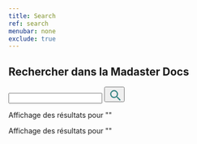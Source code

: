 ```yaml
---
title: Search
ref: search
menubar: none
exclude: true
---
```


<section class="search">
  <div class="search-wrapper">
    <h2>Rechercher dans la Madaster Docs</h2>
    <form class="search-form content-container flex-column-center">
      <input type="text" class="search-bar" id="search-input" autocomplete="off" aria-label="Entrée de recherche">
      <button type="submit" class="search-button-icon" id="search-button" aria-label="Bouton Rechercher">
        <svg width="24" height="24" viewBox="0 0 20 20">
          <path d="M9.5,3A6.5,6.5 0 0,1 16,9.5C16,11.11 15.41,12.59 14.44,13.73L14.71,14H15.5L20.5,19L19,20.5L14,15.5V14.71L13.73,14.44C12.59,15.41 11.11,16 9.5,16A6.5,6.5 0 0,1 3,9.5A6.5,6.5 0 0,1 9.5,3M9.5,5C7,5 5,7 5,9.5C5,12 7,14 9.5,14C12,14 14,12 14,9.5C14,7 12,5 9.5,5Z" fill="#398684" fill-rule="evenodd"/>
        </svg>
      </button>
    </form>
  </div>
</section>

<div id="search-results">
  <div id="search-results-wrapper">
    <div id="search-results-summary">
      <p>Affichage des résultats <span id="search-result"></span> pour "<span id="search-term"></span>"</p>
    </div>
    <div id="search-results-summary-one">
      <p>Affichage des résultats <span id="search-result-one"></span> pour "<span id="search-term-one"></span>"</p>
    </div>
    <ul id="search-results-list">
    </ul>
  </div>
</div>